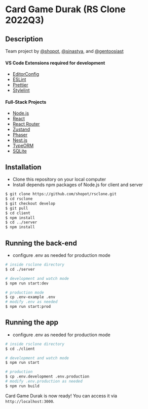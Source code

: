 # Card Game Durak (RS Clone 2022Q3)

## Description

Team project by [@shopot](https://github.com/shopot), [@sinastya](https://github.com/sinastya/), and [@gentoosiast](https://github.com/gentoosiast/)

#### VS Code Extensions required for development

- [EditorConfig](https://marketplace.visualstudio.com/items?itemName=EditorConfig.EditorConfig)
- [ESLint](https://marketplace.visualstudio.com/items?itemName=dbaeumer.vscode-eslint)
- [Prettier](https://marketplace.visualstudio.com/items?itemName=esbenp.prettier-vscode)
- [Stylelint](https://marketplace.visualstudio.com/items?itemName=stylelint.vscode-stylelint)

#### Full-Stack Projects

- [Node.js](https://nodejs.org)
- [React](https://reactjs.org)
- [React Router](https://reactrouter.com)
- [Zustand](https://github.com/pmndrs/zustand)
- [Phaser](https://phaser.io/)
- [Nest.js](http://nodejs.org/)
- [TypeORM](https://typeorm.io/)
- [SQLite](https://www.sqlite.org)

## Installation

- Clone this repository on your local computer
- Install depends npm packages of Node.js for client and server

```bash
$ git clone https://github.com/shopot/rsclone.git
$ cd rsclone
$ git checkout develop
$ git pull
$ cd client
$ npm install
$ cd ../server
$ npm install
```

## Running the back-end

- configure .env as needed for production mode

```bash
# inside rsclone directory
$ cd ./server

# development and watch mode
$ npm run start:dev

# production mode
$ cp .env-example .env
# modify .env as needed
$ npm run start:prod
```

## Running the app

- configure .env as needed for production mode

```bash
# inside rsclone directory
$ cd ./client

# development and watch mode
$ npm run start

# production
$ cp .env.development .env.production
# modify .env.production as needed
$ npm run build
```

Card Game Durak is now ready! You can access it via `http://localhost:3000`.
